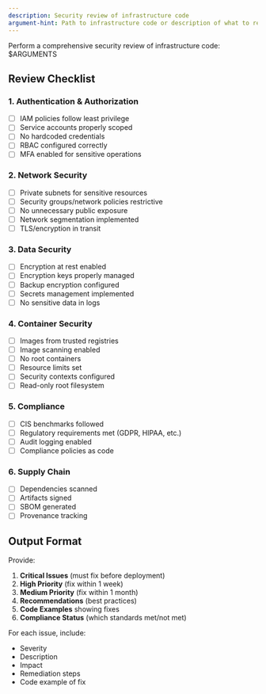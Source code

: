 ```yaml
---
description: Security review of infrastructure code
argument-hint: Path to infrastructure code or description of what to review
---
```


Perform a comprehensive security review of infrastructure code: $ARGUMENTS

## Review Checklist

### 1. Authentication & Authorization
- [ ] IAM policies follow least privilege
- [ ] Service accounts properly scoped
- [ ] No hardcoded credentials
- [ ] RBAC configured correctly
- [ ] MFA enabled for sensitive operations

### 2. Network Security
- [ ] Private subnets for sensitive resources
- [ ] Security groups/network policies restrictive
- [ ] No unnecessary public exposure
- [ ] Network segmentation implemented
- [ ] TLS/encryption in transit

### 3. Data Security
- [ ] Encryption at rest enabled
- [ ] Encryption keys properly managed
- [ ] Backup encryption configured
- [ ] Secrets management implemented
- [ ] No sensitive data in logs

### 4. Container Security
- [ ] Images from trusted registries
- [ ] Image scanning enabled
- [ ] No root containers
- [ ] Resource limits set
- [ ] Security contexts configured
- [ ] Read-only root filesystem

### 5. Compliance
- [ ] CIS benchmarks followed
- [ ] Regulatory requirements met (GDPR, HIPAA, etc.)
- [ ] Audit logging enabled
- [ ] Compliance policies as code

### 6. Supply Chain
- [ ] Dependencies scanned
- [ ] Artifacts signed
- [ ] SBOM generated
- [ ] Provenance tracking

## Output Format

Provide:
1. **Critical Issues** (must fix before deployment)
2. **High Priority** (fix within 1 week)
3. **Medium Priority** (fix within 1 month)
4. **Recommendations** (best practices)
5. **Code Examples** showing fixes
6. **Compliance Status** (which standards met/not met)

For each issue, include:
- Severity
- Description
- Impact
- Remediation steps
- Code example of fix
